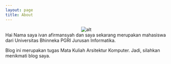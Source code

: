 ```yaml
---
layout: page
title: About
---
```


<span style="display:block;text-align:center">![alt](https://ivanafirmansyah.github.io/assets/img/ivan.jpeg)</span>
Hai Nama saya ivan afirmansyah dan saya sekarang merupakan mahasiswa dari Universitas Bhinneka PGRI Jurusan Informatika.

Blog ini merupakan tugas Mata Kuliah Arsitektur Komputer. Jadi, silahkan menikmati blog saya.
